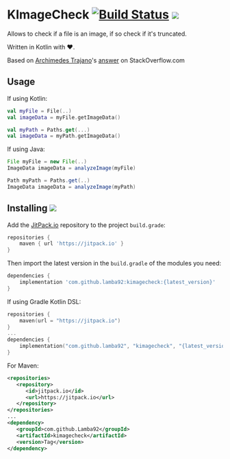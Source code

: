 # KImageCheck [![Build Status](https://travis-ci.org/lamba92/KImageCheck.svg?branch=master)](https://travis-ci.org/lamba92/KImageCheck) [![](https://jitpack.io/v/lamba92/kimagecheck.svg)](https://jitpack.io/#lamba92/kimagecheck)

Allows to check if a file is an image, if so check if it's truncated.

Written in Kotlin with ❤️.

Based on [Archimedes Trajano](https://stackoverflow.com/users/242042/archimedes-trajano)'s [answer](https://stackoverflow.com/a/10069478/2331319) on StackOverflow.com

## Usage

If using Kotlin:

```kotlin
val myFile = File(..)
val imageData = myFile.getImageData()

val myPath = Paths.get(...)
val imageData = myPath.getImageData()
```

If using Java:
```java
File myFile = new File(..)
ImageData imageData = analyzeImage(myFile)

Path myPath = Paths.get(..)
ImageData imageData = analyzeImage(myPath)
```

## Installing [![](https://jitpack.io/v/lamba92/kimagecheck.svg)](https://jitpack.io/#lamba92/kimagecheck)

Add the [JitPack.io](http://jitpack.io) repository to the project `build.grade`:
```groovy
repositories {
    maven { url 'https://jitpack.io' }
}
```

Then import the latest version in the `build.gradle` of the modules you need:

```groovy
dependencies {
    implementation 'com.github.lamba92:kimagecheck:{latest_version}'
}
```

If using Gradle Kotlin DSL:
```kotlin
repositories {
    maven(url = "https://jitpack.io")
}
...
dependencies {
    implementation("com.github.lamba92", "kimagecheck", "{latest_version}")
}
```
For Maven:
```xml
<repositories>
   <repository>
      <id>jitpack.io</id>
      <url>https://jitpack.io</url>
   </repository>
</repositories>
...
<dependency> 	 
   <groupId>com.github.Lamba92</groupId>
   <artifactId>kimagecheck</artifactId>
   <version>Tag</version>
</dependency>
```
